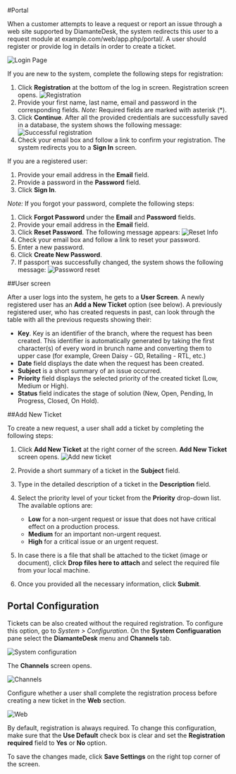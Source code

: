 #Portal

When a customer attempts to leave a request or report an issue through a web site supported by DiamanteDesk, the system redirects this user to a request module at example.com/web/app.php/portal/. A user should register or provide log in details in order to create a ticket.
 
![Login Page](img/Login.jpg)

If you are new to the system, complete the following steps for registration:

1. Click **Registration** at the bottom of the log in screen. Registration screen opens. ![Registration](img/registration.jpg)
2. Provide your first name, last name, email and password in the corresponding fields. _Note:_ Required fields are marked with asterisk (*).
3. Click **Continue**. After all the provided credentials are successfully saved in a database, the system shows the following message:
![Successful registration](img/reg.jpg)
4. Check your email box and follow a link to confirm your registration. The system redirects you to a **Sign In** screen.

If you are a registered user:

1. Provide your email address in the **Email** field.
2. Provide a password in the **Password** field.
3. Click **Sign In**.

_Note:_ If you forgot your password, complete the following steps:

1. Click **Forgot Password** under the **Email** and **Password** fields.
2. Provide your email address in the **Email** field.
3. Click **Reset Password**.
The following message appears:
![Reset Info](img/reset_info.jpg)
4. Check your email box and follow a link to reset your password.
5. Enter a new password.
6. Click **Create New Password**.
7. If passport was successfully changed, the system shows the following message:
![Password reset](img/password_reset.jpg)

##User screen

After a user logs into the system, he gets to a **User Screen**. A newly registered user has an **Add a New Ticket** option (see below). A previously registered user, who has created requests in past, can look through the table with all the previous requests showing their:

* **Key**. Key is an identifier of the branch, where the request has been created. This identifier is automatically generated by taking the first character(s) of every word in brunch name and converting them to upper case (for example, Green Daisy - GD, Retailing - RTL, etc.)
* **Date** field displays the date when the request has been created.
* **Subject** is a short summary of an issue occurred.
* **Priority** field displays the selected priority of the created ticket (Low, Medium or High).
* **Status** field indicates the stage of solution (New, Open, Pending, In Progress, Closed, On Hold).

##Add New Ticket

To create a new request, a user shall add a ticket by completing the following steps:

1. Click **Add New Ticket** at the right corner of the screen. **Add New Ticket** screen opens.
![Add new ticket](img/add_new_ticket.jpg)
2. Provide a short summary of a ticket in the **Subject** field.
3. Type in the detailed description of a ticket in the **Description** field.
4. Select the priority level of your ticket from the **Priority** drop-down list. The available options are:

   * **Low** for a non-urgent request or issue that does not have critical effect on a production process.
   * **Medium** for an important non-urgent request.
   * **High** for a critical issue or an urgent request.

5. In case there is a file that shall be attached to the ticket (image or document), click **Drop files here to attach** and select the required file from your local machine.
6. Once you provided all the necessary information, click **Submit**.


## Portal Configuration

Tickets can be also created without the required registration. To configure this option, go to _System > Configuration_. On the **System Configuaration** pane select the **DiamanteDesk** menu and **Channels** tab.

![System configuration](img/sys_config.jpg)

The **Channels** screen opens.

![Channels](img/channels.png)

Configure whether a user shall complete the registration process before creating a new ticket in the **Web** section.

![Web](img/Web.png)

By default, registration is always required. To change this configuration, make sure that the **Use Default** check box is clear and set the **Registration required** field to **Yes** or **No** option.

To save the changes made, click **Save Settings** on the right top corner of the screen.